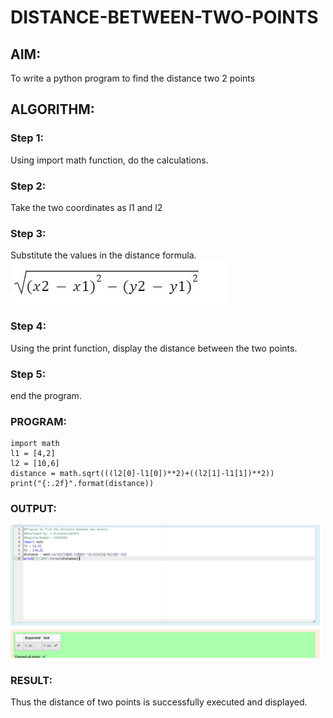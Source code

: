 # DISTANCE-BETWEEN-TWO-POINTS

## AIM:
To write a python program to find the distance two 2 points

## ALGORITHM:
### Step 1: 
Using import math function, do the calculations.
### Step 2: 
Take the two coordinates as l1 and l2
### Step 3: 
Substitute the values in the distance formula.
![FORMULA](./images/formula.jpg)
### Step 4: 
Using the print function, display the distance between the two points.
### Step 5: 
end the program.

### PROGRAM:
```
import math
l1 = [4,2]
l2 = [10,6]
distance = math.sqrt(((l2[0]-l1[0])**2)+((l2[1]-l1[1])**2))
print("{:.2f}".format(distance))
```

### OUTPUT:
![OUTPUT](./images/distance.png)

### RESULT:
Thus the distance of two points is successfully executed and displayed.